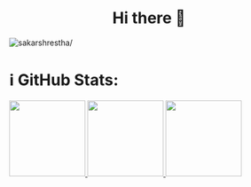 <h1 align="center"> Hi there 👋 </h1>

<p align="left"> <img src=https://komarev.com/ghpvc/?username=Sakarrr alt=sakarshrestha/> </p>

# ℹ️ GitHub Stats:
<a href="#">
  <img height="137px" src="https://github-readme-stats.vercel.app/api?username=Sakarrr&hide_title=true&hide_border=true&show_icons=true&include_all_commits=true&count_private=true&line_height=21"/>  
</a>
<a href="#">
  <img height="137px" src="https://github-readme-stats.vercel.app/api/top-langs/?username=Sakarrr&hide_title=true&hide_border=true&layout=compact&langs_count=6" />
</a>

<a href="#">
  <img height="137px" src="https://streak-stats.demolab.com/?user=Sakarrr" />
</a>



<!--
**Sakarrr/Sakarrr** is a ✨ _special_ ✨ repository because its `README.md` (this file) appears on your GitHub profile.

Here are some ideas to get you started:

- 🔭 I’m currently working on ...
- 🌱 I’m currently learning ...
- 👯 I’m looking to collaborate on ...
- 🤔 I’m looking for help with ...
- 💬 Ask me about ...
- 📫 How to reach me: ...
- 😄 Pronouns: ...
- ⚡ Fun fact: ...
-->
